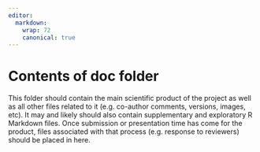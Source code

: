 ```yaml
---
editor:
  markdown:
    wrap: 72
    canonical: true
---
```


# Contents of doc folder

This folder should contain the main scientific product of the project as
well as all other files related to it (e.g. co-author comments,
versions, images, etc). It may and likely should also contain
supplementary and exploratory R Markdown files. Once submission or
presentation time has come for the product, files associated with that
process (e.g. response to reviewers) should be placed in here.
